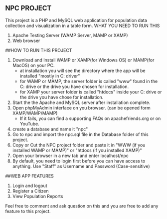 ## NPC PROJECT
This project is a PHP and MySQL web application for population data collection and visualization in a table form. 
WHAT YOU NEED TO RUN THIS 
1. Apache Testing Server (WAMP Server, MAMP or XAMP)
2. Web browser

##HOW TO RUN THIS PROJECT 
1. Download and Install WAMP or XAMP(for Windows OS) or MAMP(for MacOS) on your PC. 
    - at installation you will see the directory where the app will be installed "mostly in C: driver"
    - for WAMP or MAMP, the server folder is called "www" found in the C: drive or the drive you have chosen for installation.
    - for XAMP your server folder is called "htdocs" inside your C: drive or the drive you have chose for installation.
2. Start the the Apache and MySQL server after installation complete.
3. Open phpMyAdmin interface on you browser. (can be opened form XAMP/WAMP/MAMP) 
    - If it fails, you can find a supporting FAQs on apachefriends.org or on YouTube. 
4. create a database and name it "npc" 
5. Go to npc and import the npc.sql file in the Database folder of this project. 
6. Copy or Cut the NPC project folder and paste it in "WWW (if you installed WAMP or MAMP)" or "htdocs (if you installed XAMP)" 
7. Open your browser in a new tab and enter localhost/npc 
8. By default, you need to login first before you can have access to anything. Use "Staff" as Username and Password (Case-sensitive)

##WEB APP FEATURES 
1. Login and logout
2. Register a Citizen 
3. View Population Reports  

Feel free to comment and ask question on this and you are free to add any feature to this project. 
